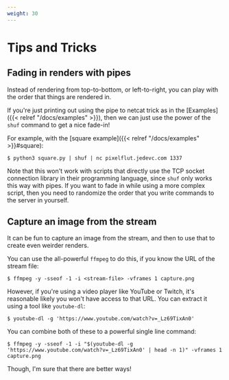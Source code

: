 ```yaml
---
weight: 30
---
```


# Tips and Tricks

## Fading in renders with pipes

Instead of rendering from top-to-bottom, or left-to-right, you can play with
the order that things are rendered in.

If you're just printing out using the pipe to netcat trick as in the
[Examples]({{< relref "/docs/examples" >}}), then we can just use the power of
the `shuf` command to get a nice fade-in!

For example, with the [square example]({{< relref "/docs/examples" >}}#square):

    $ python3 square.py | shuf | nc pixelflut.jedevc.com 1337

Note that this won't work with scripts that directly use the TCP socket
connection library in their programming language, since `shuf` only works this
way with pipes. If you want to fade in while using a more complex script, then
you need to randomize the order that you write commands to the server in
yourself.

## Capture an image from the stream

It can be fun to capture an image from the stream, and then to use that to
create even weirder renders.

You can use the all-powerful `ffmpeg` to do this, if you know the URL of the
stream file:

    $ ffmpeg -y -sseof -1 -i <stream-file> -vframes 1 capture.png

However, if you're using a video player like YouTube or Twitch, it's reasonable
likely you won't have access to that URL. You can extract it using a tool like
`youtube-dl`:

    $ youtube-dl -g 'https://www.youtube.com/watch?v=_Lz69TixAn0'

You can combine both of these to a powerful single line command:

    $ ffmpeg -y -sseof -1 -i "$(youtube-dl -g 'https://www.youtube.com/watch?v=_Lz69TixAn0' | head -n 1)" -vframes 1 capture.png

Though, I'm sure that there are better ways!

